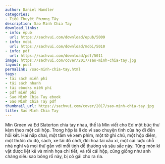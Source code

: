 ```yaml
---
author: Daniel Handler
categories:
- Tiểu Thuyết Phương Tây
description: Sao Mình Chia Tay
download_links:
- info: epub
  url: https://sachvui.com/download/epub/5009
- info: mobi
  url: https://sachvui.com/download/mobi/5010
- info: pdf
  url: https://sachvui.com/download/pdf/5011
image: https://sachvui.com/cover/2017/sao-minh-chia-tay.jpg
layout: post
permalink: /sao-minh-chia-tay.html
tags:
- tải sách miễn phí
- tải sách nhanh
- tải ebooks miễn phí
- pdf miễn phí
- Sao Mình Chia Tay ebook
- Sao Mình Chia Tay pdf
thumbnail_url: https://sachvui.com/cover/2017/sao-minh-chia-tay.jpg
title: Sao Mình Chia Tay
---
```


 <div class="item-desc text-justify"> <p>Min Green và Ed Slaterton chia tay nhau, thế là Min viết cho Ed một bức thư kèm theo một cái hộp. Trong hộp là lí do vì sao chuyện tình của họ đi đến hồi kết. Hai nắp chai, một tấm vé xem phim, một tờ ghi chú, một hộp diêm, một thước do độ, sách, xe tải đồ chơi, đôi hoa tai xấu xí, một cái lược chỗ nhà nghỉ và mọi thứ gắn với mối tình dễ thương và sâu sắc này. Từng món kỉ vật được liệt kê và minh họa chi tiết, và rồi cái hộp, cũng giống như anh chàng siêu sao bóng rổ này, bị cô gái cho ra rìa.</p> </div>